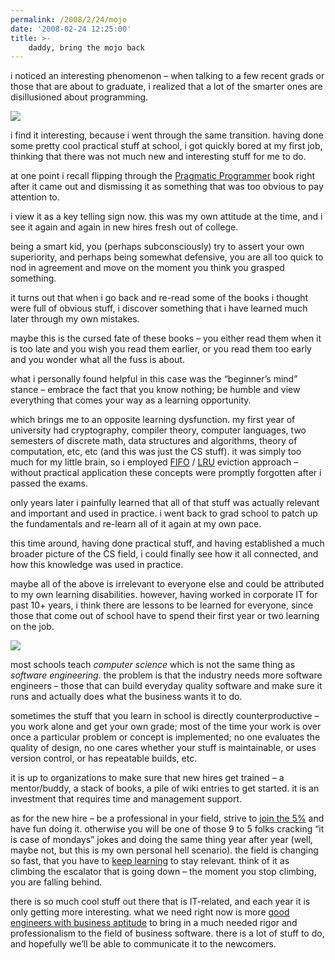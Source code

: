 ```yaml
---
permalink: /2008/2/24/mojo
date: '2008-02-24 12:25:00'
title: >-
    daddy, bring the mojo back
---
```


i noticed an interesting phenomenon – when talking to a few recent grads
or those that are about to graduate, i realized that a lot of the
smarter ones are disillusioned about programming.

<img src="/assets/2008/2/24/cigar.jpg" data-align="right" data-hspace="10" />

i find it interesting, because i went through the same transition.
having done some pretty cool practical stuff at school, i got quickly
bored at my first job, thinking that there was not much new and
interesting stuff for me to do.

at one point i recall flipping through the [Pragmatic
Programmer](http://www.amazon.com/Pragmatic-Programmer-Journeyman-Master/dp/020161622X/)
book right after it came out and dismissing it as something that was too
obvious to pay attention to.

i view it as a key telling sign now. this was my own attitude at the
time, and i see it again and again in new hires fresh out of college.

being a smart kid, you (perhaps subconsciously) try to assert your own
superiority, and perhaps being somewhat defensive, you are all too quick
to nod in agreement and move on the moment you think you grasped
something.

it turns out that when i go back and re-read some of the books i thought
were full of obvious stuff, i discover something that i have learned
much later through my own mistakes.

maybe this is the cursed fate of these books – you either read them when
it is too late and you wish you read them earlier, or you read them too
early and you wonder what all the fuss is about.

what i personally found helpful in this case was the “beginner’s mind”
stance – embrace the fact that you know nothing; be humble and view
everything that comes your way as a learning opportunity.

which brings me to an opposite learning dysfunction. my first year of
university had cryptography, compiler theory, computer languages, two
semesters of discrete math, data structures and algorithms, theory of
computation, etc, etc (and this was just the CS stuff). it was simply
too much for my little brain, so i employed [<span
class="caps">FIFO</span>](http://en.wikipedia.org/wiki/FIFO) / [<span
class="caps">LRU</span>](http://en.wikipedia.org/wiki/Cache_algorithms)
eviction approach – without practical application these concepts were
promptly forgotten after i passed the exams.

only years later i painfully learned that all of that stuff was actually
relevant and important and used in practice. i went back to grad school
to patch up the fundamentals and re-learn all of it again at my own
pace.

this time around, having done practical stuff, and having established a
much broader picture of the CS field, i could finally see how it all
connected, and how this knowledge was used in practice.

maybe all of the above is irrelevant to everyone else and could be
attributed to my own learning disabilities. however, having worked in
corporate IT for past 10+ years, i think there are lessons to be learned
for everyone, since those that come out of school have to spend their
first year or two learning on the job.

<img src="/assets/2008/2/24/wink.jpg" data-align="right" data-hspace="10" />

most schools teach *computer science* which is not the same thing as
*software engineering*. the problem is that the industry needs more
software engineers – those that can build everyday quality software and
make sure it runs and actually does what the business wants it to do.

sometimes the stuff that you learn in school is directly
counterproductive – you work alone and get your own grade; most of the
time your work is over once a particular problem or concept is
implemented; no one evaluates the quality of design, no one cares
whether your stuff is maintainable, or uses version control, or has
repeatable builds, etc.

it is up to organizations to make sure that new hires get trained – a
mentor/buddy, a stack of books, a pile of wiki entries to get started.
it is an investment that requires time and management support.

as for the new hire – be a professional in your field, strive to [join
the 5%](http://muness.blogspot.com/2007/12/joining-5.html) and have fun
doing it. otherwise you will be one of those 9 to 5 folks cracking “it
is case of mondays” jokes and doing the same thing year after year
(well, maybe not, but this is my own personal hell scenario). the field
is changing so fast, that you have to [keep
learning](http://pragprog.com/titles/ahptl) to stay relevant. think of
it as climbing the escalator that is going down – the moment you stop
climbing, you are falling behind.

there is so much cool stuff out there that is IT-related, and each year
it is only getting more interesting. what we need right now is more
[good engineers with business
aptitude](http://pragprog.com/titles/mjwti) to bring in a much needed
rigor and professionalism to the field of business software. there is a
lot of stuff to do, and hopefully we’ll be able to communicate it to the
newcomers.
